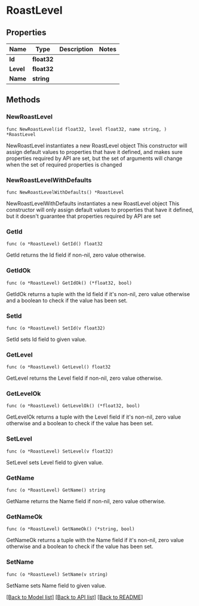 # RoastLevel

## Properties

Name | Type | Description | Notes
------------ | ------------- | ------------- | -------------
**Id** | **float32** |  | 
**Level** | **float32** |  | 
**Name** | **string** |  | 

## Methods

### NewRoastLevel

`func NewRoastLevel(id float32, level float32, name string, ) *RoastLevel`

NewRoastLevel instantiates a new RoastLevel object
This constructor will assign default values to properties that have it defined,
and makes sure properties required by API are set, but the set of arguments
will change when the set of required properties is changed

### NewRoastLevelWithDefaults

`func NewRoastLevelWithDefaults() *RoastLevel`

NewRoastLevelWithDefaults instantiates a new RoastLevel object
This constructor will only assign default values to properties that have it defined,
but it doesn't guarantee that properties required by API are set

### GetId

`func (o *RoastLevel) GetId() float32`

GetId returns the Id field if non-nil, zero value otherwise.

### GetIdOk

`func (o *RoastLevel) GetIdOk() (*float32, bool)`

GetIdOk returns a tuple with the Id field if it's non-nil, zero value otherwise
and a boolean to check if the value has been set.

### SetId

`func (o *RoastLevel) SetId(v float32)`

SetId sets Id field to given value.


### GetLevel

`func (o *RoastLevel) GetLevel() float32`

GetLevel returns the Level field if non-nil, zero value otherwise.

### GetLevelOk

`func (o *RoastLevel) GetLevelOk() (*float32, bool)`

GetLevelOk returns a tuple with the Level field if it's non-nil, zero value otherwise
and a boolean to check if the value has been set.

### SetLevel

`func (o *RoastLevel) SetLevel(v float32)`

SetLevel sets Level field to given value.


### GetName

`func (o *RoastLevel) GetName() string`

GetName returns the Name field if non-nil, zero value otherwise.

### GetNameOk

`func (o *RoastLevel) GetNameOk() (*string, bool)`

GetNameOk returns a tuple with the Name field if it's non-nil, zero value otherwise
and a boolean to check if the value has been set.

### SetName

`func (o *RoastLevel) SetName(v string)`

SetName sets Name field to given value.



[[Back to Model list]](../README.md#documentation-for-models) [[Back to API list]](../README.md#documentation-for-api-endpoints) [[Back to README]](../README.md)


